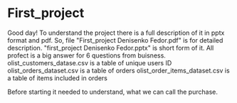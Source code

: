 # First_project
Good day! To understand the project there is a full description of it in pptx format and pdf. 
So, file "First_project Denisenko Fedor.pdf" is for detailed description. "first_project Denisenko
Fedor.pptx" is short form of it. 
All profect is a big answer for 6 questions from buisness.
 olist_customers_datase.csv is a table of unique users ID 
 olist_orders_dataset.csv is a table of orders
 olist_order_items_dataset.csv is a table of items included in orders

Before starting it needed to understand, what we can call the purchase.
